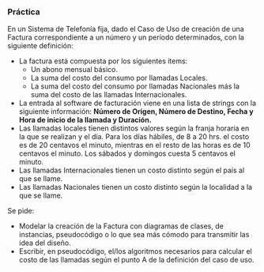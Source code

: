 ### **Práctica**

En un Sistema de Telefonía fija, dado el Caso de Uso de creación de una Factura correspondiente a un número y un período determinados, con la siguiente definición:

* La factura está compuesta por los siguientes ítems:
    * Un abono mensual básico.
    * La suma del costo del consumo por llamadas Locales.
    * La suma del costo del consumo por llamadas Nacionales más la suma del costo de las llamadas Internacionales.
* La entrada al software de facturación viene en una lista de strings con la siguiente información: **Número de Origen, Número de Destino, Fecha y Hora de inicio de la llamada y Duración.**
* Las llamadas locales tienen distintos valores según la franja horaria en la que se realizan y el día. Para los días hábiles, de 8 a 20 hrs. el costo es de 20 centavos el minuto, mientras en el resto de las horas es de 10 centavos el minuto. Los sábados y domingos cuesta 5 centavos el minuto.
* Las llamadas Internacionales tienen un costo distinto según el país al que se llame.
* Las llamadas Nacionales tienen un costo distinto según la localidad a la que se llame.

Se pide:
* Modelar la creación de la Factura con diagramas de clases, de instancias, pseudocódigo o lo que sea más cómodo para transmitir las idea del diseño.
* Escribir, en pseudocódigo, el/los algoritmos necesarios para calcular el costo de las llamadas según el punto A de la definición del caso de uso.

